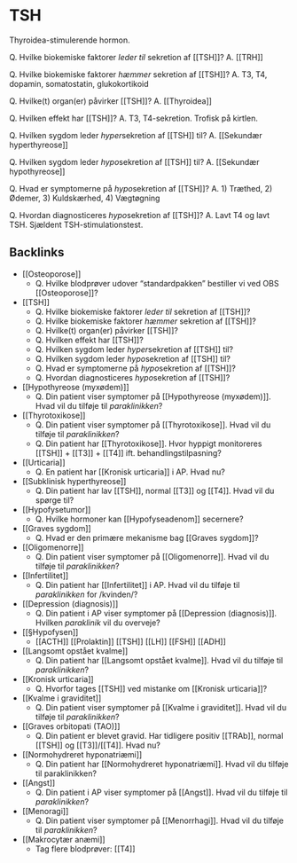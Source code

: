 # TSH
Thyroidea-stimulerende hormon.

Q. Hvilke biokemiske faktorer *leder til* sekretion af [[TSH]]? 
A. [[TRH]]

Q. Hvilke biokemiske faktorer *hæmmer* sekretion af [[TSH]]? 
A. T3, T4, dopamin, somatostatin, glukokortikoid

Q. Hvilke(t) organ(er) påvirker [[TSH]]? 
A. [[Thyroidea]]

Q. Hvilken effekt har [[TSH]]? 
A. T3, T4-sekretion. Trofisk på kirtlen.

Q. Hvilken sygdom leder *hyper*sekretion af [[TSH]] til? 
A. [[Sekundær hyperthyreose]]

Q. Hvilken sygdom leder *hypo*sekretion af [[TSH]] til? 
A. [[Sekundær hypothyreose]]

Q. Hvad er symptomerne på *hypo*sekretion af [[TSH]]? 
A. 1) Træthed, 2) Ødemer, 3) Kuldskærhed, 4) Vægtøgning

Q. Hvordan diagnosticeres *hypo*sekretion af [[TSH]]? 
A. Lavt T4 og lavt TSH. Sjældent TSH-stimulationstest.

## Backlinks
* [[Osteoporose]]
	* Q. Hvilke blodprøver udover “standardpakken” bestiller vi ved OBS [[Osteoporose]]?
* [[TSH]]
	* Q. Hvilke biokemiske faktorer *leder til* sekretion af [[TSH]]? 
	* Q. Hvilke biokemiske faktorer *hæmmer* sekretion af [[TSH]]? 
	* Q. Hvilke(t) organ(er) påvirker [[TSH]]? 
	* Q. Hvilken effekt har [[TSH]]? 
	* Q. Hvilken sygdom leder *hyper*sekretion af [[TSH]] til? 
	* Q. Hvilken sygdom leder *hypo*sekretion af [[TSH]] til? 
	* Q. Hvad er symptomerne på *hypo*sekretion af [[TSH]]? 
	* Q. Hvordan diagnosticeres *hypo*sekretion af [[TSH]]? 
* [[Hypothyreose (myxødem)]]
	* Q. Din patient viser symptomer på [[Hypothyreose (myxødem)]]. Hvad vil du tilføje til *paraklinikken*? 
* [[Thyrotoxikose]]
	* Q. Din patient viser symptomer på [[Thyrotoxikose]]. Hvad vil du tilføje til *paraklinikken*? 
	* Q. Din patient har [[Thyrotoxikose]]. Hvor hyppigt monitoreres [[TSH]] + [[T3]] + [[T4]] ift. behandlingstilpasning?
* [[Urticaria]]
	* Q. En patient har [[Kronisk urticaria]] i AP. Hvad nu?
* [[Subklinisk hyperthyreose]]
	* Q. Din patient har lav [[TSH]], normal [[T3]] og [[T4]]. Hvad vil du spørge til?
* [[Hypofysetumor]]
	* Q. Hvilke hormoner kan [[Hypofyseadenom]] secernere?
* [[Graves sygdom]]
	* Q. Hvad er den primære mekanisme bag [[Graves sygdom]]?
* [[Oligomenorre]]
	* Q. Din patient viser symptomer på [[Oligomenorre]]. Hvad vil du tilføje til *paraklinikken*? 
* [[Infertilitet]]
	* Q. Din patient har [[Infertilitet]] i AP. Hvad vil du tilføje til *paraklinikken* for /kvinden/? 
* [[Depression (diagnosis)]]
	* Q. Din patient i AP viser symptomer på [[Depression (diagnosis)]]. Hvilken *paraklinik* vil du overveje?
* [[§Hypofysen]]
	* [[ACTH]]
[[Prolaktin]]
[[TSH]]
[[LH]]
[[FSH]]
[[ADH]]
* [[Langsomt opstået kvalme]]
	* Q. Din patient har [[Langsomt opstået kvalme]]. Hvad vil du tilføje til *paraklinikken*? 
* [[Kronisk urticaria]]
	* Q. Hvorfor tages [[TSH]] ved mistanke om [[Kronisk urticaria]]?
* [[Kvalme i graviditet]]
	* Q. Din patient viser symptomer på [[Kvalme i graviditet]]. Hvad vil du tilføje til *paraklinikken*? 
* [[Graves orbitopati (TAO)]]
	* Q. Din patient er blevet gravid. Har tidligere positiv [[TRAb]], normal [[TSH]] og [[T3]]/[[T4]]. Hvad nu?
* [[Normohydreret hyponatriæmi]]
	* Q. Din patient har [[Normohydreret hyponatriæmi]]. Hvad vil du tilføje til paraklinikken?
* [[Angst]]
	* Q. Din patient i AP viser symptomer på [[Angst]]. Hvad vil du tilføje til *paraklinikken*? 
* [[Menoragi]]
	* Q. Din patient viser symptomer på [[Menorrhagi]]. Hvad vil du tilføje til *paraklinikken*? 
* [[Makrocytær anæmi]]
	* Tag flere blodprøver:
	[[T4]]

<!-- #anki/tag/med/Endocrinology #anki/deck/Medicine -->

<!-- {BearID:FBE3F879-D864-4992-BF1C-F39FDC90EF40-966-000015CEE45AD535} -->
